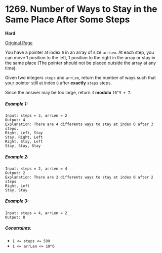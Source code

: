 # 1269. Number of Ways to Stay in the Same Place After Some Steps

**Hard**

[Original Page](https://leetcode.com/problems/number-of-ways-to-stay-in-the-same-place-after-some-steps/)

You have a pointer at index `0` in an array of size `arrLen`. At each step, you can move 1 position to the left, 1 position to the right in the array or stay in the same place  (The pointer should not be placed outside the array at any time).

Given two integers `steps` and `arrLen`, return the number of ways such that your pointer still at index `0` after __exactly__ `steps` steps.

Since the answer may be too large, return it __modulo__ `10^9 + 7`.

##### Example 1:
```
Input: steps = 3, arrLen = 2
Output: 4
Explanation: There are 4 differents ways to stay at index 0 after 3 steps.
Right, Left, Stay
Stay, Right, Left
Right, Stay, Left
Stay, Stay, Stay
```

##### Example 2:
```
Input: steps = 2, arrLen = 4
Output: 2
Explanation: There are 2 differents ways to stay at index 0 after 2 steps
Right, Left
Stay, Stay
```

##### Example 3:
```
Input: steps = 4, arrLen = 2
Output: 8
```

##### Constraints:
- `1 <= steps <= 500`
- `1 <= arrLen <= 10^6`

